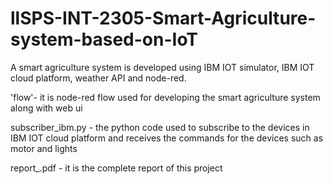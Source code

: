 # llSPS-INT-2305-Smart-Agriculture-system-based-on-IoT

 A smart agriculture system is developed using IBM IOT simulator, IBM IOT cloud platform, weather API and node-red.
 
 
 'flow'- it is node-red flow used for developing the smart agriculture system along with web ui
 
 subscriber_ibm.py -  the python code used to subscribe to the devices in IBM IOT cloud platform and receives the commands for the devices such as motor and lights
 
 report_.pdf - it is the complete report of this project
